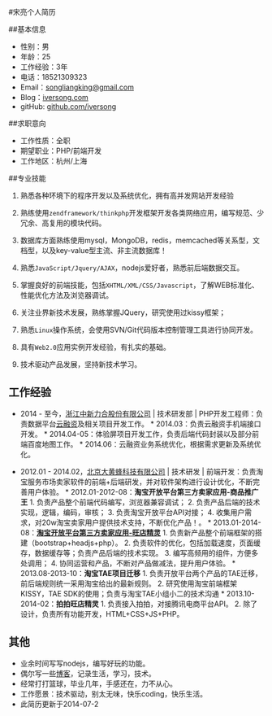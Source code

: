 #宋亮个人简历


##基本信息

* 性别：男
* 年龄：25
* 工作经验：3年
* 电话：18521309323
* Email：songliangking@gmail.com
* Blog：[iversong.com][1]
* gitHub: [github.com/iversong](https://github.com/iversong/)

##求职意向

* 工作性质：全职
* 期望职业：PHP/前端开发
* 工作地区：杭州/上海

##专业技能

1. 熟悉各种环境下的程序开发以及系统优化，拥有高并发网站开发经验

2. 熟练使用`zendframework/thinkphp`开发框架开发各类网络应用，编写规范、少冗余、高复用的模块代码。

3. 数据库方面熟练使用mysql，MongoDB，redis，memcached等关系型，文档型，以及key-value型主流、非主流数据库！

4. 熟悉`JavaScript/Jquery/AJAX`，nodejs爱好者，熟悉前后端数据交互。

5. 掌握良好的前端技能，包括`XHTML/XML/CSS/Javascript`，了解WEB标准化、性能优化方法及浏览器调试。

6. 关注业界新技术发展，熟练掌握JQuery，研究使用过kissy框架；

7. 熟悉`Linux`操作系统，会使用SVN/Git代码版本控制管理工具进行协同开发。

8. 具有`Web2.0`应用实例开发经验，有扎实的基础。

9. 技术驱动产品发展，坚持新技术学习。

## 工作经验

* 2014 - 至今，[浙江中新力合股份有限公司][2] | 技术研发部 | PHP开发工程师：负责数据平台[云融资][3]及相关项目开发工作。
      * 2014.03：负责云融资手机端接口开发。
      * 2014.04-05：体验屏项目开发工作，负责后端代码封装以及部分前端百度地图工作。
      * 2014.06：云融资业务系统优化，根据需求更新及系统优化。

* 2012.01 - 2014.02，[北京大黄蜂科技有限公司][3] | 技术研发 | 前端开发：负责淘宝服务市场卖家软件的前端+后端研发，并对软件架构进行设计优化，不断完善用户体验。
      * 2012.01-2012-08：**淘宝开放平台第三方卖家应用-商品推广王**
         1. 负责产品整个前端代码编写，浏览器兼容调试；
         2. 负责产品后端的技术实现，逻辑，编码，审核；
         3. 负责淘宝开放平台API对接；
         4. 收集用户需求，对20w淘宝卖家用户提供技术支持，不断优化产品！。
      * 2013.01-2014-08：**[淘宝开放平台第三方卖家应用-旺店精灵](http://fuwu.taobao.com/ser/detail.htm?spm=a1z13.1113643.1113643.12.ioN6Jt&service_code=appstore-5695&tracelog=search&scm=&ppath=&labels=)**
         1. 负责新产品整个前端框架的搭建（bootstrap+headjs+php）。
         2. 负责软件的优化，包括加载速度，页面缓存，数据缓存等；负责产品后端的技术实现。
         3. 编写高频用的组件，方便多处调用；
         4. 协同运营和产品，不断对产品做减法，提升用户体验。
      * 2013.08-2013-10：**淘宝TAE项目迁移**
         1. 负责开放平台两个产品的TAE迁移，前后端规则统一采用淘宝给出的最新规则。
         2. 研究使用淘宝前端框架KISSY，TAE SDK的使用；负责与淘宝TAE小组小二的技术沟通
      * 2013.10-2014-02：**拍拍旺店精灵**
         1. 负责接入拍拍，对接腾讯电商平台API。
         2. 除了设计，负责所有功能开发，HTML+CSS+JS+PHP。

## 其他
* 业余时间写写nodejs，编写好玩的功能。
* 偶尔写一些[博客][1]，记录生活，学习，技术。
* 经常打打篮球，毕业几年，手感还在，力不从心。
* 工作愿景：技术驱动，别太无味，快乐coding，快乐生活。
* 此简历更新于2014-07-2

[1]: http://iversong.com "iversong"
[2]: http://www.upg.cn
[3]: http://www.yrzdb.com
